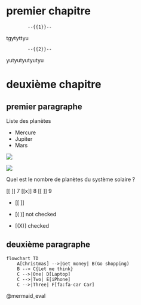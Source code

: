 <!--

script:   https://unpkg.com/mermaid@9.1.1/dist/mermaid.min.js

@mermaid
<script run-once="true" modify="false">
mermaid.initialize({});

var svg = mermaid.render('io9wuwzxt',`@0`.replace(/\\n/g, "\n"),
function(g) {
    return true;
})

"HTML: " + svg
</script>
@end


@mermaid_eval
<script>
mermaid.initialize({});
var graphDefinition = `@input`
var cb = function(svgGraph) {
    return true;
}

var svg = mermaid.render('io9wuwzxt',graphDefinition,cb)
console.html(svg)
"LIA: stop"
</script>
@end

-->

# premier chapitre

            --{{1}}--
tgytyttyu

            --{{2}}--
yutyutyutyutyu


            



# deuxième chapitre

## premier paragraphe

Liste des planètes 

- Mercure  
- Jupiter  
- Mars  

![](https://commons.wikimedia.org/wiki/File:For%C3%AAt_de_Desvres_C%C3%A9p%C3%A9e_de_h%C3%AAtre_labellis%C3%A9e_%22Arbre_Remarquable_de_France%22.jpg)

![](https://commons.wikimedia.org/wiki/File:H%C3%AAtre_votif_dans_le_massif_du_ballon_d%27Alsace,_France.jpg)

Quel est le nombre de planètes du système solaire ?

[[ ]]  7
[[x]]  8
[[ ]]  9

- [[ ]] 

- [( )] not checked
- [(X)] checked

## deuxième paragraphe

```text
flowchart TD
    A[Christmas] -->|Get money| B(Go shopping)
    B --> C{Let me think}
    C -->|One| D[Laptop]
    C -->|Two| E[iPhone]
    C -->|Three| F[fa:fa-car Car]
```
@mermaid_eval

